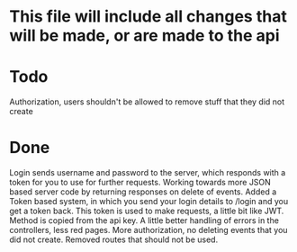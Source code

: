 This file will include all changes that will be made, or are made to the api
===
Todo
===
Authorization, users shouldn't be allowed to remove stuff that they did not create

Done
===
Login sends username and password to the server, which responds with a token for you to use for further requests.
Working towards more JSON based server code by returning responses on delete of events.
Added a Token based system, in which you send your login details to /login and you get a token back. This token is used to make requests, a little bit like JWT. Method is copied from the api key.
A little better handling of errors in the controllers, less red pages.
More authorization, no deleting events that you did not create.
Removed routes that should not be used.
